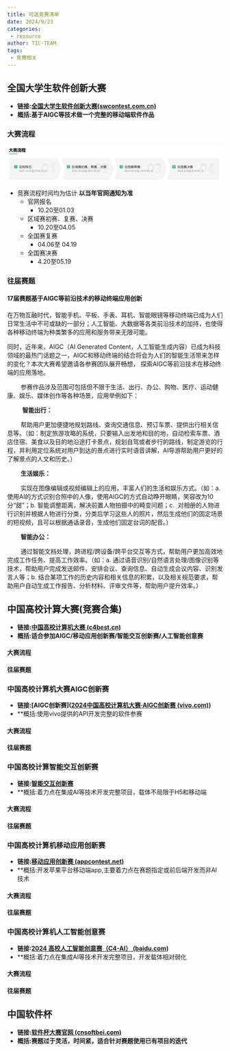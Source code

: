 ```yaml
---
title: 可选竞赛清单
date: 2024/9/23
categories:
 - resource
author: TIC-TEAM
tags:
 - 竞赛相关
---
```


## 全国大学生软件创新大赛

- **链接:[全国大学生软件创新大赛(swcontest.com.cn)](https://www.swcontest.com.cn/index)**
- **概括:基于AIGC等技术做一个完整的移动端软件作品**

### 大赛流程

![Pasted image 20240923161731](https://raw.githubusercontent.com/SimonWuZY/MarkdownPics/main/imgs/Pasted%20image%2020240923161731.png)

- 竞赛流程时间均为估计 **以当年官网通知为准**
	- 官网报名
		- 10.20至01.03
	- 区域赛初赛、复赛、决赛
		- 10.20至04.05
	- 全国赛复赛
		- 04.06至 04.19
	- 全国赛决赛
		- 4.20至05.19

### 往届赛题

#### 17届赛题**基于AIGC等前沿技术的移动终端应用创新**

在万物互融时代，智能手机、平板、手表、耳机、智能眼镜等移动终端已成为人们日常生活中不可或缺的一部分；人工智能、大数据等各类前沿技术的加持，也使得各种移动终端为种类繁多的应用和服务带来无限可能。 

同时，近年来，AIGC（AI Generated Content，人工智能生成内容）已成为科技领域的最热门话题之一，AIGC和移动终端的结合将会为人们的智能生活带来怎样的变化？本次大赛希望邀请各参赛团队展开畅想， 探索AIGC等前沿技术在移动终端的应用落地。 

        参赛作品涉及范围可包括但不限于生活、出行、办公、购物、医疗、运动健康、娱乐、媒体创作等各种场景，应用举例如下：

         **智能出行：**

        帮助用户更加便捷地规划路线、查询交通信息、预订车票、提供出行相关信息等。（如：制定旅游攻略的系统，只要输入出发地和目的地，自动检索车票、酒店住宿、美食以及目的地沿途打卡景点，规划自驾或者步行的路线，制定游览的行程，并利用定位系统对用户到达的景点进行实时语音讲解，AI导游帮助用户更好的了解景点的人文和历史。） 

        **生活娱乐：**

        实现在图像编辑或视频编辑上的应用，丰富人们的生活和娱乐方式。（如：a. 使用AI的方式识别合照中的人像，使用AIGC的方式自动睁开眼睛，笑容改为10分“甜”；b. 智能调整距离，解决前置人物拍摄中的畸变问题；c.  对相册的人物进行识别并根据人物进行分类，分类后学习这些人的照片，然后生成他们的固定场景的短视频，且可以根据通话录音，生成他们固定台词的配音。） 

        **智能办公：**

        通过智能文档处理，跨进程/跨设备/跨平台交互等方式，帮助用户更加高效地完成工作任务、提高工作效率。（如：a. 通过语音识别/自然语言处理/图像识别等技术，帮助用户完成发送邮件、安排会议、查询信息、自动生成会议内容、识别发言人等；b. 结合某项工作的历史内容和相关信息的积累，以及相关规范要求，帮助用户自动生成工作报告、分析材料、评审文件等，帮助用户提升效率。） 


## 中国高校计算大赛(竞赛合集)

- **链接:[中国高校计算机大赛 (c4best.cn)](http://www.c4best.cn/)**
- **概括:适合参加AIGC/移动应用创新赛/智能交互创新赛/人工智能创意赛**

#### 大赛流程


#### 往届赛题



### 中国⾼校计算机⼤赛AIGC创新赛

- **链接:[AIGC创新赛]([2024中国高校计算机大赛·AIGC创新赛 (vivo.com)](https://aigc.vivo.com/?cid=w-2-baidu-sem-vivoaigc-hy-BD1005484#/home))**
- **概括:使用vivo提供的API开发完整的软件参赛

#### 大赛流程


#### 往届赛题


### 中国⾼校计算智能交互创新赛

- **链接:[智能交互创新赛](http://hci.oppo.com/)**
- **概括:着力点在集成AI等技术开发完整项目，载体不局限于H5和移动端

#### 大赛流程


#### 往届赛题


### 中国⾼校计算机移动应用创新赛

- **链接:[移动应用创新赛 (appcontest.net)](https://www.appcontest.net/)**
- **概括:开发苹果平台移动端app,主要着力点在赛题指定或前后端开发而非AI技术

#### 大赛流程


#### 往届赛题


### 中国⾼校计算机人工智能创意赛

- **链接:[2024 高校人工智能创意赛（C4-AI） (baidu.com)](http://aicontest.baidu.com/)**
- **概括:着力点在集成AI等技术开发完整项目，开发载体相对弱化

#### 大赛流程


#### 往届赛题


## 中国软件杯

- **链接:[软件杯大赛官网 (cnsoftbei.com)](https://www.cnsoftbei.com/)**
- **概括:赛题过于灵活，时间紧，适合针对赛题使用已有项目的迭代**
